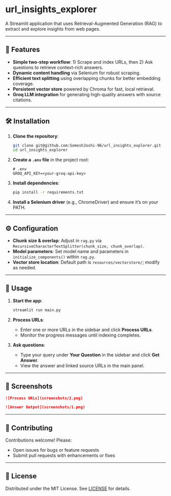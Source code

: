 # url\_insights\_explorer

A Streamlit application that uses Retrieval-Augmented Generation (RAG) to extract and explore insights from web pages.

---

## 🚀 Features

* **Simple two-step workflow**: 1) Scrape and index URLs, then 2) Ask questions to retrieve context-rich answers.
* **Dynamic content handling** via Selenium for robust scraping.
* **Efficient text splitting** using overlapping chunks for better embedding coverage.
* **Persistent vector store** powered by Chroma for fast, local retrieval.
* **Groq LLM integration** for generating high-quality answers with source citations.

---

## 🛠️ Installation

1. **Clone the repository**:

   ```bash
   git clone git@github.com:SomeshJoshi-96/url_insights_explorer.git
   cd url_insights_explorer
   ```

2. **Create a `.env` file** in the project root:

   ```dotenv
   # .env
   GROQ_API_KEY=<your-groq-api-key>
   ```

3. **Install dependencies**:

   ```bash
   pip install -r requirements.txt
   ```

4. **Install a Selenium driver** (e.g., ChromeDriver) and ensure it’s on your PATH.

---

## ⚙️ Configuration

* **Chunk size & overlap**: Adjust in `rag.py` via `RecursiveCharacterTextSplitter(chunk_size, chunk_overlap)`.
* **Model parameters**: Set model name and parameters in `initialize_components()` within `rag.py`.
* **Vector store location**: Default path is `resources/vectorstore/`; modify as needed.

---

## 🏃 Usage

1. **Start the app**:

   ```bash
   streamlit run main.py
   ```

2. **Process URLs**:

   * Enter one or more URLs in the sidebar and click **Process URLs**.
   * Monitor the progress messages until indexing completes.

3. **Ask questions**:

   * Type your query under **Your Question** in the sidebar and click **Get Answer**.
   * View the answer and linked source URLs in the main panel.

---

## 📸 Screenshots

```markdown
![Process URLs](screenshots/2.png)

![Answer Output](screenshots/1.png)
```

---

## 🤝 Contributing

Contributions welcome! Please:

* Open issues for bugs or feature requests
* Submit pull requests with enhancements or fixes

---

## 📄 License

Distributed under the MIT License. See [LICENSE](LICENSE) for details.
